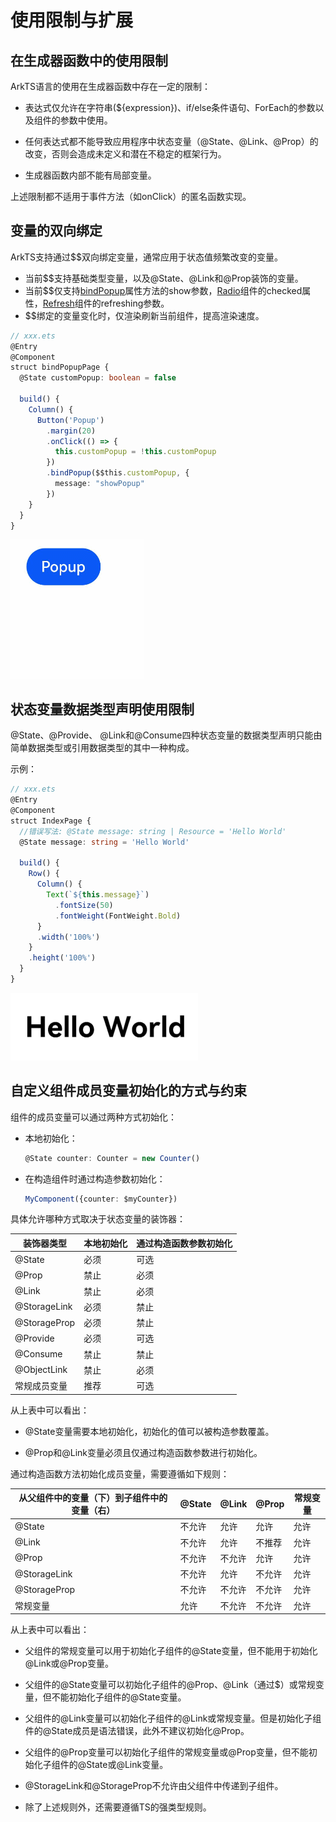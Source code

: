 # 使用限制与扩展

## 在生成器函数中的使用限制

ArkTS语言的使用在生成器函数中存在一定的限制：

- 表达式仅允许在字符串(${expression})、if/else条件语句、ForEach的参数以及组件的参数中使用。

- 任何表达式都不能导致应用程序中状态变量（@State、@Link、@Prop）的改变，否则会造成未定义和潜在不稳定的框架行为。

- 生成器函数内部不能有局部变量。

上述限制都不适用于事件方法（如onClick）的匿名函数实现。

## 变量的双向绑定

ArkTS支持通过$$双向绑定变量，通常应用于状态值频繁改变的变量。

- 当前$$支持基础类型变量，以及@State、@Link和@Prop装饰的变量。
- 当前$$仅支持[bindPopup](../reference/arkui-ts/ts-universal-attributes-popup.md)属性方法的show参数，[Radio](../reference/arkui-ts/ts-basic-components-radio.md)组件的checked属性，[Refresh](../reference/arkui-ts/ts-container-refresh.md)组件的refreshing参数。
- $$绑定的变量变化时，仅渲染刷新当前组件，提高渲染速度。

```ts
// xxx.ets
@Entry
@Component
struct bindPopupPage {
  @State customPopup: boolean = false

  build() {
    Column() {
      Button('Popup')
        .margin(20)
        .onClick(() => {
          this.customPopup = !this.customPopup
        })
        .bindPopup($$this.customPopup, {
          message: "showPopup"
        })
    }
  }
}
```

![popup](figures/popup.gif)

## 状态变量数据类型声明使用限制

@State、@Provide、 @Link和@Consume四种状态变量的数据类型声明只能由简单数据类型或引用数据类型的其中一种构成。

示例：

```ts
// xxx.ets
@Entry
@Component
struct IndexPage {
  //错误写法: @State message: string | Resource = 'Hello World'
  @State message: string = 'Hello World'

  build() {
    Row() {
      Column() {
        Text(`${this.message}`)
          .fontSize(50)
          .fontWeight(FontWeight.Bold)
      }
      .width('100%')
    }
    .height('100%')
  }
}
```

![hello](figures/hello.PNG)

## 自定义组件成员变量初始化的方式与约束

组件的成员变量可以通过两种方式初始化：

- 本地初始化：

  ```ts
  @State counter: Counter = new Counter()
  ```
- 在构造组件时通过构造参数初始化：

  ```ts
  MyComponent({counter: $myCounter})
  ```

具体允许哪种方式取决于状态变量的装饰器：

| 装饰器类型        | 本地初始化 | 通过构造函数参数初始化 |
| ------------ | ----- | ----------- |
| @State       | 必须    | 可选          |
| @Prop        | 禁止    | 必须          |
| @Link        | 禁止    | 必须          |
| @StorageLink | 必须    | 禁止          |
| @StorageProp | 必须    | 禁止          |
| @Provide     | 必须    | 可选          |
| @Consume     | 禁止    | 禁止          |
| @ObjectLink  | 禁止    | 必须          |
| 常规成员变量       | 推荐    | 可选          |

从上表中可以看出：

- @State变量需要本地初始化，初始化的值可以被构造参数覆盖。

- @Prop和@Link变量必须且仅通过构造函数参数进行初始化。

通过构造函数方法初始化成员变量，需要遵循如下规则：

| 从父组件中的变量（下）到子组件中的变量（右） | @State | @Link | @Prop | 常规变量 |
| ---------------------- | ------ | ----- | ----- | ---- |
| @State                 | 不允许    | 允许    | 允许    | 允许   |
| @Link                  | 不允许    | 允许    | 不推荐   | 允许   |
| @Prop                  | 不允许    | 不允许   | 允许    | 允许   |
| @StorageLink           | 不允许    | 允许    | 不允许   | 允许   |
| @StorageProp           | 不允许    | 不允许   | 不允许   | 允许   |
| 常规变量                   | 允许     | 不允许   | 不允许   | 允许   |

从上表中可以看出：

- 父组件的常规变量可以用于初始化子组件的@State变量，但不能用于初始化@Link或@Prop变量。

- 父组件的@State变量可以初始化子组件的@Prop、@Link（通过$）或常规变量，但不能初始化子组件的@State变量。

- 父组件的@Link变量可以初始化子组件的@Link或常规变量。但是初始化子组件的@State成员是语法错误，此外不建议初始化@Prop。

- 父组件的@Prop变量可以初始化子组件的常规变量或@Prop变量，但不能初始化子组件的@State或@Link变量。

- @StorageLink和@StorageProp不允许由父组件中传递到子组件。

- 除了上述规则外，还需要遵循TS的强类型规则。